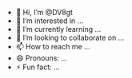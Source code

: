 - 👋 Hi, I’m @DV8gt
- 👀 I’m interested in ...
- 🌱 I’m currently learning ...
- 💞️ I’m looking to collaborate on ...
- 📫 How to reach me ...
- 😄 Pronouns: ...
- ⚡ Fun fact: ...

<!---
DV8gt/DV8gt is a ✨ special ✨ repository because its `README.md` (this file) appears on your GitHub profile.
You can click the Preview link to take a look at your changes.
--->
